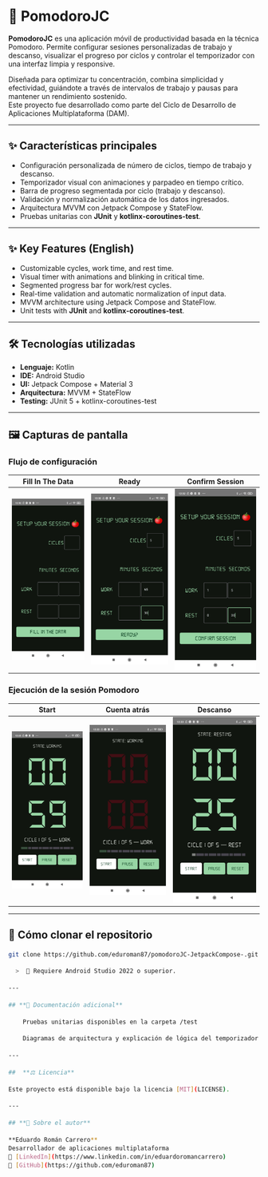# 🍅 PomodoroJC

**PomodoroJC** es una aplicación móvil de productividad basada en la técnica Pomodoro. Permite configurar sesiones personalizadas de trabajo y descanso, visualizar el progreso por ciclos y controlar el temporizador con una interfaz limpia y responsive.

Diseñada para optimizar tu concentración, combina simplicidad y efectividad, guiándote a través de intervalos de trabajo y pausas para mantener un rendimiento sostenido.  
Este proyecto fue desarrollado como parte del Ciclo de Desarrollo de Aplicaciones Multiplataforma (DAM).

---

## ✨ Características principales

- Configuración personalizada de número de ciclos, tiempo de trabajo y descanso.
- Temporizador visual con animaciones y parpadeo en tiempo crítico.
- Barra de progreso segmentada por ciclo (trabajo y descanso).
- Validación y normalización automática de los datos ingresados.
- Arquitectura MVVM con Jetpack Compose y StateFlow.
- Pruebas unitarias con **JUnit** y **kotlinx-coroutines-test**.

---

## ✨ Key Features (English)

- Customizable cycles, work time, and rest time.
- Visual timer with animations and blinking in critical time.
- Segmented progress bar for work/rest cycles.
- Real-time validation and automatic normalization of input data.
- MVVM architecture using Jetpack Compose and StateFlow.
- Unit tests with **JUnit** and **kotlinx-coroutines-test**.

---

## 🛠️ Tecnologías utilizadas

- **Lenguaje:** Kotlin  
- **IDE:** Android Studio  
- **UI:** Jetpack Compose + Material 3  
- **Arquitectura:** MVVM + StateFlow  
- **Testing:** JUnit 5 + kotlinx-coroutines-test

---

## 🖼️ Capturas de pantalla

### Flujo de configuración

| Fill In The Data | Ready | Confirm Session |
|------------------|-------|-----------------|
| ![FillInTheData](screenshots/1-FillInTheData.jpg) | ![Ready](screenshots/2-Ready.jpg) | ![ConfirmSession](screenshots/3-ConfirmSession.jpg) |

### Ejecución de la sesión Pomodoro

| Start | Cuenta atrás | Descanso |
|-------|--------------|----------|
| ![Start](screenshots/4-Start.jpg) | ![StartCountdown](screenshots/5-StartCountdown.jpg) | ![Rest](screenshots/6-Rest.jpg) |

---

## 🚀 Cómo clonar el repositorio

```bash
git clone https://github.com/eduroman87/pomodoroJC-JetpackCompose-.git

  >  📌 Requiere Android Studio 2022 o superior.

---

## **📄 Documentación adicional**

    Pruebas unitarias disponibles en la carpeta /test

    Diagramas de arquitectura y explicación de lógica del temporizador en preparación.

---

##  **⚖️ Licencia**

Este proyecto está disponible bajo la licencia [MIT](LICENSE).

---

## **🙋 Sobre el autor**

**Eduardo Román Carrero**  
Desarrollador de aplicaciones multiplataforma  
🔗 [LinkedIn](https://www.linkedin.com/in/eduardoromancarrero)  
🐙 [GitHub](https://github.com/eduroman87)


